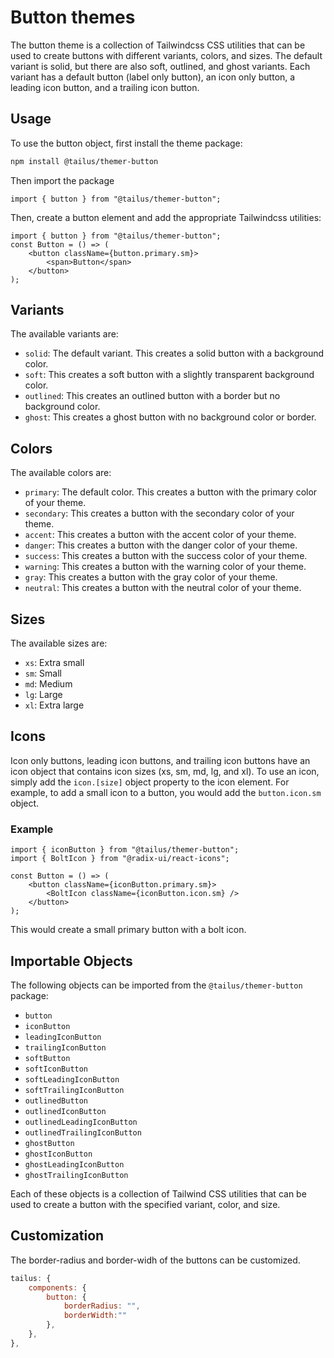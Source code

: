 # Button themes

The button theme is a collection of Tailwindcss CSS utilities that can be used to create buttons with different variants, colors, and sizes. The default variant is solid, but there are also soft, outlined, and ghost variants. Each variant has a default button (label only button), an icon only button, a leading icon button, and a trailing icon button.

## Usage

To use the button object, first install the theme package:

```bash
npm install @tailus/themer-button
```

Then import the package

```tsx
import { button } from "@tailus/themer-button";
```

Then, create a button element and add the appropriate Tailwindcss utilities:

```tsx
import { button } from "@tailus/themer-button";
const Button = () => (
    <button className={button.primary.sm}>
        <span>Button</span>
    </button>
);
```

## Variants

The available variants are:

-   `solid`: The default variant. This creates a solid button with a background color.
-   `soft`: This creates a soft button with a slightly transparent background color.
-   `outlined`: This creates an outlined button with a border but no background color.
-   `ghost`: This creates a ghost button with no background color or border.

## Colors

The available colors are:

-   `primary`: The default color. This creates a button with the primary color of your theme.
-   `secondary`: This creates a button with the secondary color of your theme.
-   `accent`: This creates a button with the accent color of your theme.
-   `danger`: This creates a button with the danger color of your theme.
-   `success`: This creates a button with the success color of your theme.
-   `warning`: This creates a button with the warning color of your theme.
-   `gray`: This creates a button with the gray color of your theme.
-   `neutral`: This creates a button with the neutral color of your theme.

## Sizes

The available sizes are:

-   `xs`: Extra small
-   `sm`: Small
-   `md`: Medium
-   `lg`: Large
-   `xl`: Extra large

## Icons

Icon only buttons, leading icon buttons, and trailing icon buttons have an icon object that contains icon sizes (xs, sm, md, lg, and xl). To use an icon, simply add the `icon.[size]` object property to the icon element. For example, to add a small icon to a button, you would add the `button.icon.sm` object.

### Example

```tsx
import { iconButton } from "@tailus/themer-button";
import { BoltIcon } from "@radix-ui/react-icons";

const Button = () => (
    <button className={iconButton.primary.sm}>
        <BoltIcon className={iconButton.icon.sm} />
    </button>
);
```

This would create a small primary button with a bolt icon.

## Importable Objects

The following objects can be imported from the `@tailus/themer-button` package:

-   `button`
-   `iconButton`
-   `leadingIconButton`
-   `trailingIconButton`
-   `softButton`
-   `softIconButton`
-   `softLeadingIconButton`
-   `softTrailingIconButton`
-   `outlinedButton`
-   `outlinedIconButton`
-   `outlinedLeadingIconButton`
-   `outlinedTrailingIconButton`
-   `ghostButton`
-   `ghostIconButton`
-   `ghostLeadingIconButton`
-   `ghostTrailingIconButton`

Each of these objects is a collection of Tailwind CSS utilities that can be used to create a button with the specified variant, color, and size.

## Customization

The border-radius and border-widh of the buttons can be customized.

```js
tailus: {
    components: {
        button: {
            borderRadius: "",
            borderWidth:""
        },
    },
},
```
